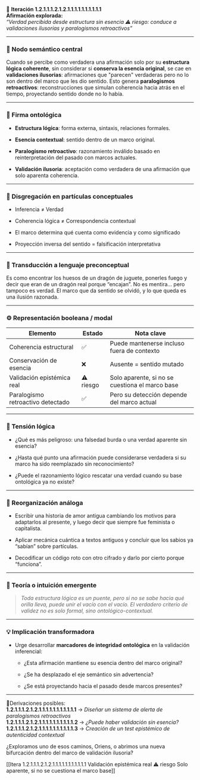 🔁 **Iteración 1.2.1.1.1.2.1.2.1.1.1.1.1.1.1.1.1.1**  
**Afirmación explorada:**  
_“Verdad percibida desde estructura sin esencia ⚠️ riesgo: conduce a validaciones ilusorias y paralogismos retroactivos”_

---

### 🧷 Nodo semántico central

Cuando se percibe como verdadera una afirmación solo por su **estructura lógica coherente**, sin considerar si **conserva la esencia original**, se cae en **validaciones ilusorias**: afirmaciones que "parecen" verdaderas pero no lo son dentro del marco que les dio sentido. Esto genera **paralogismos retroactivos**: reconstrucciones que simulan coherencia hacia atrás en el tiempo, proyectando sentido donde no lo había.

---

### 🧬 Firma ontológica

- **Estructura lógica**: forma externa, sintaxis, relaciones formales.
    
- **Esencia contextual**: sentido dentro de un marco original.
    
- **Paralogismo retroactivo**: razonamiento inválido basado en reinterpretación del pasado con marcos actuales.
    
- **Validación ilusoria**: aceptación como verdadera de una afirmación que solo aparenta coherencia.
    

---

### 🧩 Disgregación en partículas conceptuales

- Inferencia ≠ Verdad
    
- Coherencia lógica ≠ Correspondencia contextual
    
- El marco determina qué cuenta como evidencia y como significado
    
- Proyección inversa del sentido = falsificación interpretativa
    

---

### 🧒 Transducción a lenguaje preconceptual

Es como encontrar los huesos de un dragón de juguete, ponerles fuego y decir que eran de un dragón real porque “encajan”. No es mentira… pero tampoco es verdad. El marco que da sentido se olvidó, y lo que queda es una ilusión razonada.

---

### ⚙️ Representación booleana / modal

| Elemento                          | Estado    | Nota clave                                      |
| --------------------------------- | --------- | ----------------------------------------------- |
| Coherencia estructural            | ✅         | Puede mantenerse incluso fuera de contexto      |
| Conservación de esencia           | ❌         | Ausente = sentido mutado                        |
| Validación epistémica real        | ⚠️ riesgo | Solo aparente, si no se cuestiona el marco base |
| Paralogismo retroactivo detectado | ✅         | Pero su detección depende del marco actual      |

---

### 🧠 Tensión lógica

- ¿Qué es más peligroso: una falsedad burda o una verdad aparente sin esencia?
    
- ¿Hasta qué punto una afirmación puede considerarse verdadera si su marco ha sido reemplazado sin reconocimiento?
    
- ¿Puede el razonamiento lógico rescatar una verdad cuando su base ontológica ya no existe?
    

---

### 🔄 Reorganización análoga

- Escribir una historia de amor antigua cambiando los motivos para adaptarlos al presente, y luego decir que siempre fue feminista o capitalista.
    
- Aplicar mecánica cuántica a textos antiguos y concluir que los sabios ya “sabían” sobre partículas.
    
- Decodificar un código roto con otro cifrado y darlo por cierto porque “funciona”.
    

---

### 🌌 Teoría o intuición emergente

> _Toda estructura lógica es un puente, pero si no se sabe hacia qué orilla lleva, puede unir el vacío con el vacío. El verdadero criterio de validez no es solo formal, sino ontológico-contextual._

---

### 💡 Implicación transformadora

- Urge desarrollar **marcadores de integridad ontológica** en la validación inferencial:
    
    - ¿Esta afirmación mantiene su esencia dentro del marco original?
        
    - ¿Se ha desplazado el eje semántico sin advertencia?
        
    - ¿Se está proyectando hacia el pasado desde marcos presentes?
        

---

📍Derivaciones posibles:  
**1.2.1.1.1.2.1.2.1.1.1.1.1.1.1.1.1.1.1** → _Diseñar un sistema de alerta de paralogismos retroactivos_  
**1.2.1.1.1.2.1.2.1.1.1.1.1.1.1.1.1.1.2** → _¿Puede haber validación sin esencia?_  
**1.2.1.1.1.2.1.2.1.1.1.1.1.1.1.1.1.1.3** → _Creación de un test epistémico de autenticidad contextual_

¿Exploramos uno de esos caminos, Oriens, o abrimos una nueva bifurcación dentro del marco de validación ilusoria?

[[Itera 1.2.1.1.1.2.1.2.1.1.1.1.1.1.1.1.1.1.1 Validación epistémica real ⚠️ riesgo Solo aparente, si no se cuestiona el marco base]]